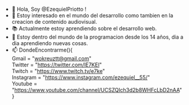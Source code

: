 - 👋 Hola, Soy @EzequielPriotto !
- 👀 Estoy interesado en el mundo del desarrollo como tambien en la creacion de contenido audiovisual.
- 📚 Actualmente estoy aprendiendo sobre el desarrollo web.
- 📆 Estoy dentro del mundo de la programacion desde los 14 años, dia a dia aprendiendo nuevas cosas.
- 📫 DondeEncontrarme(){ <br>
     Gmail = "wokreuztt@gmail.com" <br> 
     Twitter = "https://twitter.com/lE7KEl" <br> 
     Twitch = "https://www.twitch.tv/e7ke" <br> 
     Instagram = "https://www.instagram.com/ezequiel__55/" <br> 
     Youtube = "https://www.youtube.com/channel/UCSZQIch3d2b8WHFcLbD2nAA" <br>
}

<!---
              .-""""-.
             /        \
            /_        _\
           // \      / \\
           |\__\    /__/|
            \    ||    /
             \        /
              \  __  /  \  /          ________________________________
               '.__.'    \/          /                                 \
                |  |     /\         |     te acabas de encontrar       |
                |  |    O  O        |    con el alien Robertito!       |
                ----    //         O \_________________________________/
               (    )  //        O
              (\\     //       o
             (  \\    )      o
             (   \\   )   /\
   ___[\______/^^^^^^^\__/) o-)__
  |\__[=======______//________)__\
  \|_______________//____________|
      |||      || //||     |||
      |||      || @.||     |||
       ||      \/  .\/      ||
                  . .
                 '.'.`
--->
